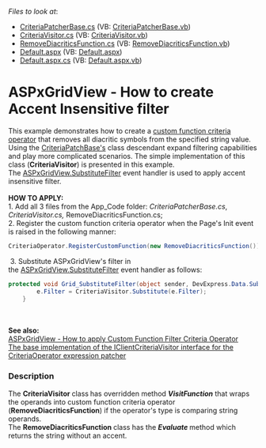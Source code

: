 <!-- default file list -->
*Files to look at*:

* [CriteriaPatcherBase.cs](./CS/App_Code/CriteriaPatcherBase.cs) (VB: [CriteriaPatcherBase.vb](./VB/App_Code/CriteriaPatcherBase.vb))
* [CriteriaVisitor.cs](./CS/App_Code/CriteriaVisitor.cs) (VB: [CriteriaVisitor.vb](./VB/App_Code/CriteriaVisitor.vb))
* [RemoveDiacriticsFunction.cs](./CS/App_Code/RemoveDiacriticsFunction.cs) (VB: [RemoveDiacriticsFunction.vb](./VB/App_Code/RemoveDiacriticsFunction.vb))
* [Default.aspx](./CS/Default.aspx) (VB: [Default.aspx](./VB/Default.aspx))
* [Default.aspx.cs](./CS/Default.aspx.cs) (VB: [Default.aspx.vb](./VB/Default.aspx.vb))
<!-- default file list end -->
# ASPxGridView - How to create Accent Insensitive filter


This example demonstrates how to create a <a href="https://documentation.devexpress.com/eXpressAppFramework/113480/Concepts/Filtering/Custom-Function-Criteria-Operators">custom function criteria operator</a> that removes all diacritic symbols from the specified string value. <br>Using the <a href="https://www.devexpress.com/Support/Center/Question/Details/T320172/the-base-implementation-of-the-iclientcriteriavisitor-interface-for-the-criteriaoperator">CriteriaPatchBase's</a> class descendant expand filtering capabilities and play more complicated scenarios. The simple implementation of this class (<strong>CriteriaVisitor</strong>) is presented in this example.<br>The <a href="https://documentation.devexpress.com/#AspNet/DevExpressWebASPxGridBase_SubstituteFiltertopic">ASPxGridView.SubstituteFilter</a> event handler is used to apply accent insensitive filter.<br><br><strong>HOW TO APPLY:<br></strong>1. Add all 3 files from the App_Code folder: <em>CriteriaPatcherBase.cs</em>, <em>CriteriaVisitor.cs, </em>RemoveDiacriticsFunction.cs;<br>2. Register the custom function criteria operator when the Page's Init event is raised in the following manner:<br>


```cs
CriteriaOperator.RegisterCustomFunction(new RemoveDiacriticsFunction());
```


 3. Substitute ASPxGridView's filter in the <a href="https://documentation.devexpress.com/#AspNet/DevExpressWebASPxGridBase_SubstituteFiltertopic">ASPxGridView.SubstituteFilter</a> event handler as follows:<br>


```cs
protected void Grid_SubstituteFilter(object sender, DevExpress.Data.SubstituteFilterEventArgs e) {
        e.Filter = CriteriaVisitor.Substitute(e.Filter);
    }
```


<br><br><strong>See also:<br></strong><a href="https://www.devexpress.com/Support/Center/Example/Details/T546944/aspxgridview-how-to-apply-custom-function-filter-criteria-operator">ASPxGridView - How to apply Custom Function Filter Criteria Operator</a><br><a href="https://www.devexpress.com/Support/Center/Question/Details/T320172/the-base-implementation-of-the-iclientcriteriavisitor-interface-for-the-criteriaoperator">The base implementation of the IClientCriteriaVisitor interface for the CriteriaOperator expression patcher</a>


<h3>Description</h3>

The&nbsp;<strong>CriteriaVisitor </strong>class<strong>&nbsp;</strong>has overridden&nbsp;method&nbsp;<strong><em>VisitFunction</em></strong>&nbsp;that wraps the operands into custom function criteria operator (<strong>RemoveDiacriticsFunction</strong>) if the operator's type is comparing string operands.<br>The&nbsp;<strong>RemoveDiacriticsFunction&nbsp;</strong>class has the&nbsp;<strong><em>Evaluate</em></strong><strong>&nbsp;</strong>method which returns the string without an accent.

<br/>


